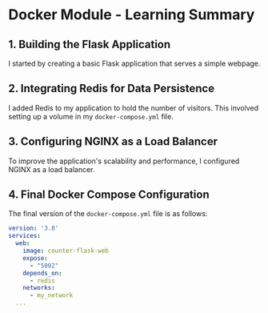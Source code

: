 # Docker Module - Learning Summary

## 1. Building the Flask Application

I started by creating a basic Flask application that serves a simple webpage.

## 2. Integrating Redis for Data Persistence

I added Redis to my application to hold the number of visitors. This involved setting up a volume in my `docker-compose.yml` file.

## 3. Configuring NGINX as a Load Balancer

To improve the application's scalability and performance, I configured NGINX as a load balancer.

## 4. Final Docker Compose Configuration

The final version of the `docker-compose.yml` file is as follows:

```yaml
version: '3.8'
services:
  web:
    image: counter-flask-web
    expose:
      - "5002"
    depends_on:
      - redis
    networks:
      - my_network
  ...
